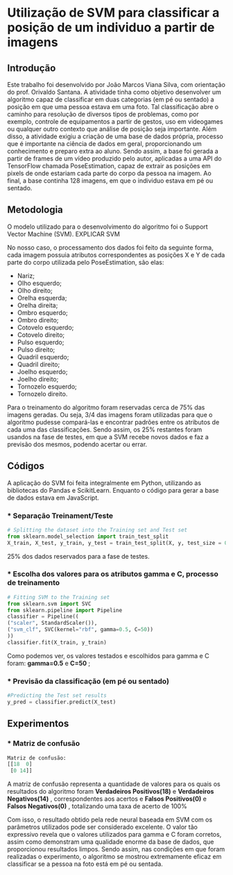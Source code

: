 # Utilização de SVM para classificar a posição de um individuo a partir de imagens 

## Introdução
Este trabalho foi desenvolvido por João Marcos Viana Silva, com orientação do prof. Orivaldo Santana. 
A atividade tinha como objetivo desenvolver um algoritmo capaz de classificar em duas categorias (em pé ou sentado) a posição em que uma pessoa estava em uma foto. Tal classificação abre o caminho para resolução de diversos tipos de problemas, como por exemplo, controle de equipamentos a partir de gestos, uso em videogames ou qualquer outro contexto que análise de posição seja importante. Além disso, a atividade exigiu a criação de uma base de dados própria, processo que é importante na ciência de dados em geral, proporcionando um conhecimento e preparo extra ao aluno. Sendo assim, a base foi gerada a partir de frames de um vídeo produzido pelo autor, aplicadas a uma API do TensorFlow chamada PoseEstimation, capaz de extrair as posições em pixels de onde estariam cada parte do corpo da pessoa na imagem. Ao final, a base continha 128 imagens, em que o individuo estava em pé ou sentado. 

## Metodologia
O modelo utilizado para o desenvolvimento do algoritmo foi o Support Vector Machine (SVM). EXPLICAR SVM

No nosso caso, o processamento dos dados foi feito da seguinte forma, cada imagem possuia atributos correspondentes as posições X e Y de cada parte do corpo utilizada pelo PoseEstimation, são elas:

* Nariz;
* Olho esquerdo;
* Olho direito;
* Orelha esquerda;
* Orelha direita;
* Ombro esquerdo;
* Ombro direito;
* Cotovelo esquerdo;
* Cotovelo direito;
* Pulso esquerdo;
* Pulso direito;
* Quadril esquerdo;
* Quadril direito;
* Joelho esquerdo;
* Joelho direito;
* Tornozelo esquerdo;
* Tornozelo direito.

Para o treinamento do algoritmo foram reservadas cerca de 75% das imagens geradas. Ou seja, 3/4 das imagens foram utilizadas para que o algoritmo pudesse compará-las e encontrar padrões entre os atributos de cada uma das classificações. Sendo assim, os 25% restantes foram usandos na fase de testes, em que a SVM recebe novos dados e faz a previsão dos mesmos, podendo acertar ou errar.

## Códigos 
A aplicação do SVM foi feita integralmente em Python, utilizando as bibliotecas do Pandas e ScikitLearn. Enquanto o código para gerar a base de dados estava em JavaScript.

<h3>* Separação Treinament/Teste </h3>

~~~ python
# Splitting the dataset into the Training set and Test set
from sklearn.model_selection import train_test_split
X_train, X_test, y_train, y_test = train_test_split(X, y, test_size = 0.25, random_state = 0)
~~~

25% dos dados reservados para a fase de testes.

<h3>* Escolha dos valores para os atributos gamma e C, processo de treinamento</h3>

~~~ python
# Fitting SVM to the Training set
from sklearn.svm import SVC
from sklearn.pipeline import Pipeline
classifier = Pipeline((
("scaler", StandardScaler()),
("svm_clf", SVC(kernel="rbf", gamma=0.5, C=50))
))
classifier.fit(X_train, y_train)
~~~ 

Como podemos ver, os valores testados e escolhidos para gamma e C foram: **gamma=0.5** e **C=50** ;

<h3>* Previsão da classificação (em pé ou sentado)</h3>

~~~ python
#Predicting the Test set results
y_pred = classifier.predict(X_test)
~~~

## Experimentos 
<h3>* Matriz de confusão</h3>

~~~ python
Matriz de confusão:
[[18  0] 
 [0 14]]
~~~

A matriz de confusão representa a quantidade de valores para os quais os resultados do algoritmo foram **Verdadeiros Positivos(18)** e **Verdadeiros Negativos(14)** , correspondentes aos acertos e **Falsos Positivos(0)** e **Falsos Negativos(0)** , totalizando uma taxa de acerto de 100%

Com isso, o resultado obtido pela rede neural baseada em SVM com os parâmetros utilizados pode ser considerado excelente. O valor tão expressivo revela que o valores utilizados para gamma e C foram corretos, assim como demonstram uma qualidade enorme da base de dados, que proporcionou resultados limpos. Sendo assim, nas condições em que foram realizadas o experimento, o algoritmo se mostrou extremamente eficaz em classificar se a pessoa na foto está em pé ou sentada.
